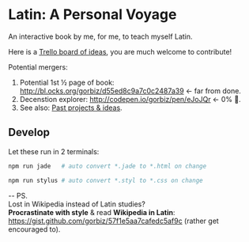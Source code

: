 # Latin: A Personal Voyage
An interactive book by me, for me, to teach myself Latin.

Here is a [Trello board of ideas](https://trello.com/b/6UgI75QK/latin-a-personal-voyage), you are much welcome to contribute!

Potential mergers:
 1. Potential 1st ½ page of book: http://bl.ocks.org/gorbiz/d55ed8c9a7c0c2487a39 ← far from done.
 2. Decenstion explorer: http://codepen.io/gorbiz/pen/eJoJQr ← 0% :art:.
 3. See also: [Past projects & ideas](https://github.com/gorbiz/latin-book/wiki/Past-projects-&-ideas).


## Develop
Let these run in 2 terminals:
```sh
npm run jade   # auto convert *.jade to *.html on change
```
```sh
npm run stylus # auto convert *.styl to *.css on change
```

--
PS.  
Lost in Wikipedia instead of Latin studies?  
**Procrastinate with style** & read **Wikipedia in Latin**: https://gist.github.com/gorbiz/57f1e5aa7cafedc5af9c (rather get encouraged to).
